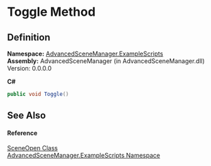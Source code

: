 # Toggle Method




## Definition
**Namespace:** <a href="N_AdvancedSceneManager_ExampleScripts.md">AdvancedSceneManager.ExampleScripts</a>  
**Assembly:** AdvancedSceneManager (in AdvancedSceneManager.dll) Version: 0.0.0.0

**C#**
``` C#
public void Toggle()
```



## See Also


#### Reference
<a href="T_AdvancedSceneManager_ExampleScripts_SceneOpen.md">SceneOpen Class</a>  
<a href="N_AdvancedSceneManager_ExampleScripts.md">AdvancedSceneManager.ExampleScripts Namespace</a>  
